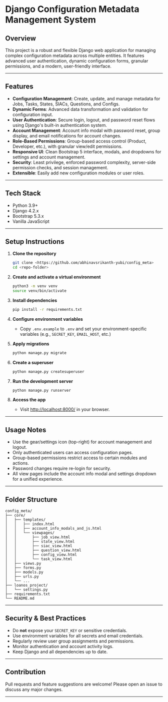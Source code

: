 # Django Configuration Metadata Management System

## Overview
This project is a robust and flexible Django web application for managing complex configuration metadata across multiple entities. It features advanced user authentication, dynamic configuration forms, granular permissions, and a modern, user-friendly interface.

---

## Features
- **Configuration Management**: Create, update, and manage metadata for Jobs, Tasks, States, SIACs, Questions, and Configs.
- **Dynamic Forms**: Advanced data transformation and validation for configuration input.
- **User Authentication**: Secure login, logout, and password reset flows using Django's built-in authentication system.
- **Account Management**: Account info modal with password reset, group display, and email notifications for account changes.
- **Role-Based Permissions**: Group-based access control (Product, Developer, etc.), with granular view/edit permissions.
- **Responsive UI**: Clean Bootstrap 5 interface, modals, and dropdowns for settings and account management.
- **Security**: Least privilege, enforced password complexity, server-side permission checks, and session management.
- **Extensible**: Easily add new configuration modules or user roles.

---

## Tech Stack
- Python 3.9+
- Django 4.2.x
- Bootstrap 5.3.x
- Vanilla JavaScript

---

## Setup Instructions

1. **Clone the repository**
    ```bash
    git clone <https://github.com/abhinavsrikanth-yubi/config_meta>
    cd <repo-folder>
    ```

2. **Create and activate a virtual environment**
    ```bash
    python3 -m venv venv
    source venv/bin/activate
    ```

3. **Install dependencies**
    ```bash
    pip install -r requirements.txt
    ```

4. **Configure environment variables**
    - Copy `.env.example` to `.env` and set your environment-specific variables (e.g., `SECRET_KEY`, `EMAIL_HOST`, etc.)

5. **Apply migrations**
    ```bash
    python manage.py migrate
    ```

6. **Create a superuser**
    ```bash
    python manage.py createsuperuser
    ```

7. **Run the development server**
    ```bash
    python manage.py runserver
    ```

8. **Access the app**
    - Visit [http://localhost:8000/](http://localhost:8000/) in your browser.

---

## Usage Notes
- Use the gear/settings icon (top-right) for account management and logout.
- Only authenticated users can access configuration pages.
- Group-based permissions restrict access to certain modules and actions.
- Password changes require re-login for security.
- All view pages include the account info modal and settings dropdown for a unified experience.

---

## Folder Structure
```
config_meta/
├── core/
│   ├── templates/
│   │   ├── index.html
│   │   ├── account_info_modals_and_js.html
│   │   └── viewpages/
│   │       ├── job_view.html
│   │       ├── state_view.html
│   │       ├── siac_view.html
│   │       ├── question_view.html
│   │       ├── config_view.html
│   │       └── task_view.html
│   ├── views.py
│   ├── forms.py
│   ├── models.py
│   ├── urls.py
│   └── ...
├── loanos_project/
│   └── settings.py
├── requirements.txt
└── README.md
```

---

## Security & Best Practices
- Do **not** expose your `SECRET_KEY` or sensitive credentials.
- Use environment variables for all secrets and email credentials.
- Regularly review user group assignments and permissions.
- Monitor authentication and account activity logs.
- Keep Django and all dependencies up to date.

---

## Contribution
Pull requests and feature suggestions are welcome! Please open an issue to discuss any major changes.

---
